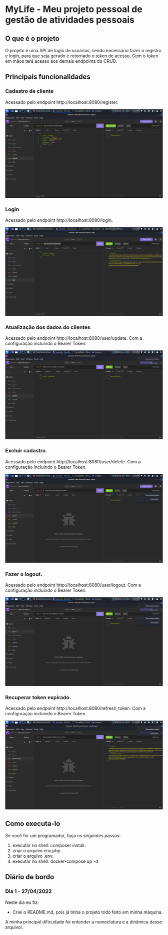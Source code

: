 # MyLife - Meu projeto pessoal de gestão de atividades pessoais

## O que é o projeto

O projeto é uma API de login de usuários, sendo necessário fazer o registro e login,
para que seja gerado e retornado o token de acesso. Com o token em mãos terá acesso aos
demais endpoints do CRUD.

## Principais funcionalidades

### Cadastro de cliente

Acessado pelo endpoint http://localhost:8080/register.

![Cadastro de cliente](src/img/readme/register.png)

### Login

Acessado pelo endpoint http://localhost:8080/login.

![Login](src/img/readme/login.png)

### Atualização dos dados do clientes

Acessado pelo endpoint http://localhost:8080/user/update.
Com a configuração incluindo o Bearer Token.

![Update](src/img/readme/update.png)

### Excluir cadastro.

Acessado pelo endpoint http://localhost:8080/user/delete.
Com a configuração incluindo o Bearer Token.

![Delete](src/img/readme/delete.png)

### Fazer o logout.

Acessado pelo endpoint http://localhost:8080/user/logout.
Com a configuração incluindo o Bearer Token.

![logout](src/img/readme/logout.png)

### Recuperar token expirado.

Acessado pelo endpoint http://localhost:8080/refresh_token.
Com a configuração incluindo o Bearer Token.

![logout](src/img/readme/refreshToken.png)

## Como executa-lo

Se você for um programador, faça os seguintes passos:

1) executar no shell: composer install.
2) criar o arquivo env.php.
3) criar o arquivo .env.
4) executar no shell: docker-compose up -d

## Diário de bordo

### Dia 1 - 27/04/2022

Neste dia eu fiz:

* Criei o README.md, pois já tinha o projeto todo feito em minha máquina.

A minha principal dificudade foi entender a nomeclatura e a dinâmica desse arquivol.